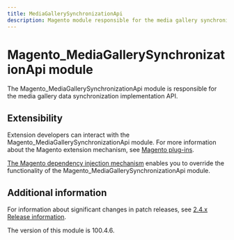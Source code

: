 ```yaml
---
title: MediaGallerySynchronizationApi
description: Magento module responsible for the media gallery synchronization implementation API
---
```


# Magento_MediaGallerySynchronizationApi module

The Magento_MediaGallerySynchronizationApi module is responsible for the media gallery data synchronization implementation API.

## Extensibility

Extension developers can interact with the Magento_MediaGallerySynchronizationApi module. For more information about the Magento extension mechanism, see [Magento plug-ins](https://developer.adobe.com/commerce/php/development/components/plugins/).

[The Magento dependency injection mechanism](https://developer.adobe.com/commerce/php/development/components/dependency-injection/) enables you to override the functionality of the Magento_MediaGallerySynchronizationApi module.

## Additional information

For information about significant changes in patch releases, see [2.4.x Release information](https://experienceleague.adobe.com/en/docs/commerce-operations/release/notes/overview).

<InlineAlert slots="text" />
The version of this module is 100.4.6.
